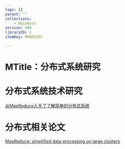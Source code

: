 ```yaml
---
tags: []
parent: ""
collections:
    - MainNote
version: 444
libraryID: 1
itemKey: NPNE5ZQY

---
```

# MTitle：分布式系统研究

# 分布式系统技术研究

<a href="./MapReduce模型-CK4X2BJ8.md" rel="noopener noreferrer nofollow" zhref="zotero://note/u/CK4X2BJ8/" ztype="znotelink" class="internal-link">从MapReduce入手了了解简单的分布式系统</a>

# 分布式相关论文

<a href="./(01-2008)-MapReduce--simplified-data-processing-on-large-clusters-P4YGNUSB.md" rel="noopener noreferrer nofollow" zhref="zotero://note/u/P4YGNUSB/" ztype="znotelink" class="internal-link">MapReduce: simplified data processing on large clusters</a>
